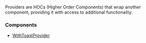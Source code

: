 Providers are HOCs (Higher Order Components) that wrap another component, providing it with access to additional functionality.

### Components

- [WithToastProvider](/styleguide/#/Providers/WithToastProvider)
